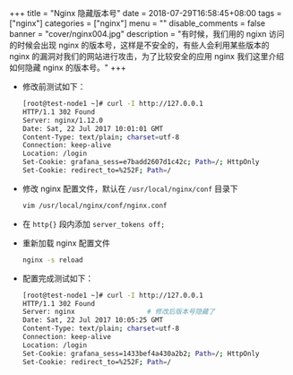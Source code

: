 +++
title = "Nginx 隐藏版本号"
date = 2018-07-29T16:58:45+08:00
tags = ["nginx"]
categories = ["nginx"]
menu = ""
disable_comments = false
banner = "cover/nginx004.jpg"
description = "有时候，我们用的 ngixn 访问的时候会出现 nginx 的版本号，这样是不安全的，有些人会利用某些版本的 nginx 的漏洞对我们的网站进行攻击，为了比较安全的应用 nginx 我们这里介绍如何隐藏 nginx 的版本号。"
+++

- 修改前测试如下：
  
  ```bash
  [root@test-node1 ~]# curl -I http://127.0.0.1
  HTTP/1.1 302 Found
  Server: nginx/1.12.0
  Date: Sat, 22 Jul 2017 10:01:01 GMT
  Content-Type: text/plain; charset=utf-8
  Connection: keep-alive
  Location: /login
  Set-Cookie: grafana_sess=e7badd2607d1c42c; Path=/; HttpOnly
  Set-Cookie: redirect_to=%252F; Path=/
  ```

- 修改 nginx 配置文件，默认在 `/usr/local/nginx/conf` 目录下
  
  ```bash
  vim /usr/local/nginx/conf/nginx.conf
  ```

- 在 `http{}` 段内添加 `server_tokens off;`
- 重新加载 nginx 配置文件
  
  ```bash
  nginx -s reload
  ```

- 配置完成测试如下：

  ```bash
  [root@test-node1 ~]# curl -I http://127.0.0.1
  HTTP/1.1 302 Found
  Server: nginx                  # 修改后版本号隐藏了
  Date: Sat, 22 Jul 2017 10:05:25 GMT
  Content-Type: text/plain; charset=utf-8
  Connection: keep-alive
  Location: /login
  Set-Cookie: grafana_sess=1433bef4a430a2b2; Path=/; HttpOnly
  Set-Cookie: redirect_to=%252F; Path=/
  ```
  


